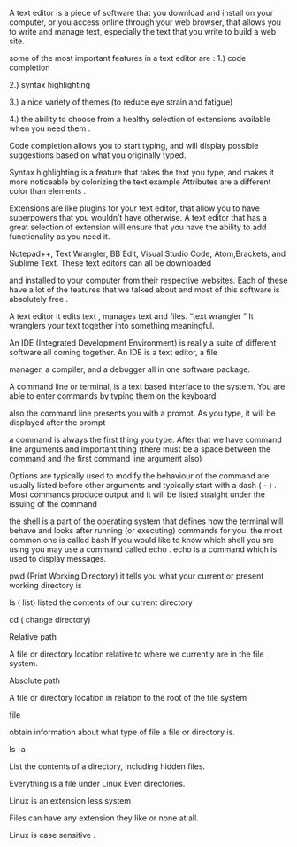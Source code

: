 A text editor is a piece of software that you download and install on your computer, or you access online through your web browser, that allows you to write and manage text, especially the text that you write to build a web site.

some of the most important features  in a text editor are :
1.) code completion

2.) syntax highlighting

3.) a nice variety of themes (to reduce eye strain and fatigue)

4.) the ability to choose from a healthy selection of extensions available when you need them .


Code completion allows you to start typing, and will display possible suggestions  based on what you originally typed.

Syntax highlighting is a feature that takes the text you type, and makes it more noticeable by colorizing the text example Attributes are a different color than elements .

Extensions are like plugins for your text editor, that allow you to have superpowers that you wouldn’t have otherwise. A text editor that has a great selection of  extension will ensure that you have the ability to add functionality as you need it.

Notepad++, Text Wrangler, BB Edit, Visual Studio Code, Atom,Brackets, and Sublime Text. These text editors can all be downloaded

and installed to your computer from their respective websites. Each of these  have a lot of the features that we talked about and most of this software is absolutely free .

A text editor it edits text , manages text and files. “text wrangler ” It wranglers your  text together into something meaningful.

An IDE (Integrated Development Environment) is really a suite of different software all coming together. An IDE is a text editor, a file

manager, a compiler, and a debugger all in one software package.

A command line or terminal, is a text based interface to the system. You are able to enter commands by typing them on the keyboard

also the command line  presents you with a prompt. As you type, it will be displayed  after the prompt

 a command is always the first thing you type. After that we have command line arguments and important thing (there must be a space between the command and the first command line argument also)

Options are typically used to modify the behaviour of the command  are usually listed before other arguments and typically start with a dash ( - ) . Most commands produce output and it will be listed straight under the issuing of the command

the shell  is a part of the operating system that defines how the terminal will behave and looks after running (or executing) commands for you.  the most common one is called bash If you would like to know which shell you are using you may use a command called echo .  echo is a command which is used to display messages.

pwd (Print Working Directory) it tells you what your current or present working directory is

ls ( list) listed the contents of our current directory

cd ( change directory)

Relative path

A file or directory location relative to where we currently are in the file system.

Absolute path

A file or directory location in relation to the root of the file system

file

obtain information about what type of file a file or directory is.

ls -a

List the contents of a directory, including hidden files.

Everything is a file under Linux Even directories.

Linux is an extension less system

Files can have any extension they like or none at all.

Linux is case sensitive .